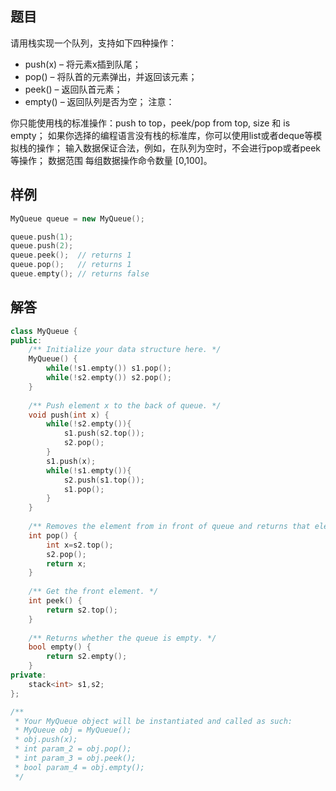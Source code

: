 ## **题目**
请用栈实现一个队列，支持如下四种操作：

- push(x) – 将元素x插到队尾；
- pop() – 将队首的元素弹出，并返回该元素；
- peek() – 返回队首元素；
- empty() – 返回队列是否为空；
注意：

你只能使用栈的标准操作：push to top，peek/pop from top, size 和 is empty；
如果你选择的编程语言没有栈的标准库，你可以使用list或者deque等模拟栈的操作；
输入数据保证合法，例如，在队列为空时，不会进行pop或者peek等操作；
数据范围
每组数据操作命令数量 [0,100]。

## **样例**
```c++
MyQueue queue = new MyQueue();

queue.push(1);
queue.push(2);
queue.peek();  // returns 1
queue.pop();   // returns 1
queue.empty(); // returns false
```

## **解答**
```c++
class MyQueue {
public:
    /** Initialize your data structure here. */
    MyQueue() {
        while(!s1.empty()) s1.pop();
        while(!s2.empty()) s2.pop();
    }
    
    /** Push element x to the back of queue. */
    void push(int x) {
        while(!s2.empty()){
            s1.push(s2.top());
            s2.pop();
        }
        s1.push(x);
        while(!s1.empty()){
            s2.push(s1.top());
            s1.pop();
        }
    }
    
    /** Removes the element from in front of queue and returns that element. */
    int pop() {
        int x=s2.top();
        s2.pop();
        return x;
    }
    
    /** Get the front element. */
    int peek() {
        return s2.top();
    }
    
    /** Returns whether the queue is empty. */
    bool empty() {
        return s2.empty();
    }
private:
    stack<int> s1,s2;
};

/**
 * Your MyQueue object will be instantiated and called as such:
 * MyQueue obj = MyQueue();
 * obj.push(x);
 * int param_2 = obj.pop();
 * int param_3 = obj.peek();
 * bool param_4 = obj.empty();
 */
```
